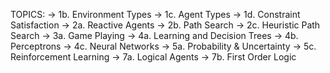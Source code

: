 <!-- SPDX-License-Identifier: zlib-acknowledgement -->
TOPICS:
→ 1b. Environment Types
→ 1c. Agent Types
→ 1d. Constraint Satisfaction
→ 2a. Reactive Agents
→ 2b. Path Search
→ 2c. Heuristic Path Search
→ 3a. Game Playing
→ 4a. Learning and Decision Trees
→ 4b. Perceptrons
→ 4c. Neural Networks
→ 5a. Probability & Uncertainty
→ 5c. Reinforcement Learning
→ 7a. Logical Agents
→ 7b. First Order Logic
